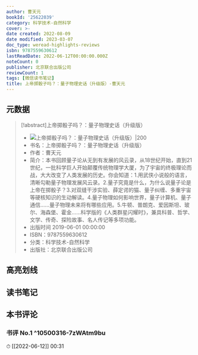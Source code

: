 ```yaml
---
author: 曹天元
bookId: '25622039'
category: 科学技术-自然科学
cover: >-
date created: 2022-08-09
date modified: 2023-03-07
doc_type: weread-highlights-reviews
isbn: 9787559630612
lastReadDate: 2022-06-12T00:00:00.000Z
noteCount: 0
publisher: 北京联合出版公司
reviewCount: 1
tags: [微信读书笔记]
title: 上帝掷骰子吗？：量子物理史话（升级版）-曹天元
---
```


## 元数据

>[!abstract]上帝掷骰子吗？：量子物理史话（升级版）
> - ![上帝掷骰子吗？：量子物理史话（升级版）|200](https://wfqqreader-1252317822.image.myqcloud.com/cover/39/25622039/t7_25622039.jpg)
> - 书名：上帝掷骰子吗？：量子物理史话（升级版）
> - 作者：曹天元
> - 简介：本书回顾量子论从无到有发展的风云录，从18世纪开始，直到21世纪，一批科学巨人开始颠覆传统物理学大厦，为了宇宙的终极理论而战，大大改变了人类发展的历史。你会知道：1.用武侠小说般的语言，清晰勾勒量子物理发展风云录。2.量子究竟是什么，为什么说量子论是上帝在掷骰子？3.对双缝干涉实验、薛定谔的猫、量子纠缠、多重宇宙等硬核知识的生动解读。4.量子物理如何影响世界，量子计算机、量子通信……量子物理未来将有哪些应用。5.牛顿、普朗克、爱因斯坦、玻尔、海森堡、霍金……科学版的《人类群星闪耀时》，兼具科普、哲学、文学、传奇、探险故事、名人传记等多项功能。
> - 出版时间 2019-06-01 00:00:00
> - ISBN：9787559630612
> - 分类：科学技术-自然科学
> - 出版社：北京联合出版公司

## 高亮划线

## 读书笔记

## 本书评论

### 书评 No.1 ^10500316-7zWAtm9bu

⏱ [[2022-06-12]] 00:31
